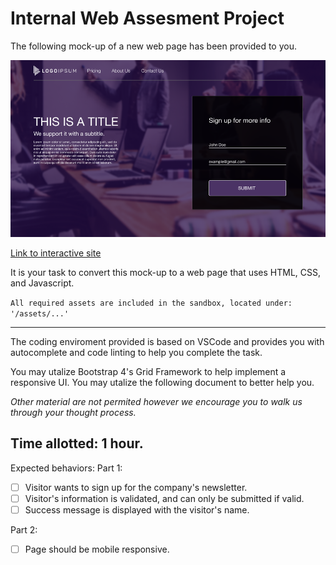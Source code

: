 # Internal Web Assesment Project

The following mock-up of a new web page has been provided to you.

![Sample View](./assets/Picture1.png)

[Link to interactive site](https://www.figma.com/file/k8zWIxzT6xfPkdLmHRPlSk/LogoIpsum-Mockup)

It is your task to convert this mock-up to a web page that uses HTML, CSS, and Javascript.

`All required assets are included in the sandbox, located under: '/assets/...'`

---

The coding enviroment provided is based on VSCode and provides you with autocomplete and code linting to help you complete the task.

You may utalize Bootstrap 4's Grid Framework to help implement a responsive UI. You may utalize the following document to better help you.

_Other material are not permited however we encourage you to walk us through your thought process._

## Time allotted: 1 hour.

Expected behaviors:
Part 1:
- [ ] Visitor wants to sign up for the company's newsletter.
- [ ] Visitor's information is validated, and can only be submitted if valid.
- [ ] Success message is displayed with the visitor's name.

Part 2:
- [ ] Page should be mobile responsive.
